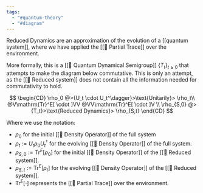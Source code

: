 ```yaml
---
tags:
  - "#quantum-theory"
  - "#diagram"
---
```

Reduced Dynamics are an approximation of the evolution of a [[quantum system]], where we have applied the [[📘 Partial Trace]] over the environment.

More formally, this is a [[📘 Quantum Dynamical Semigroup]] $\{T_t \}_{t \geq 0}$ that attempts to make the diagram below commutative. This is only an attempt, as the [[📘 Reduced system]] does not contain all the information needed for commutativity to hold.

$$
\begin{CD}
\rho_0 @>{U_t \cdot U_t^\dagger}>\text{Unitarily}> \rho_t\\
@V\mathrm{Tr}^E[ \cdot ]VV @VV\mathrm{Tr}^E[ \cdot ]V \\
\rho_{S,0} @>{T_t}>\text{Reduced Dynamics}> \rho_{S,t}
\end{CD}
$$

Where we use the notation:
- $\rho_0$ for the initial [[📘 Density Operator]] of the full system
- $\rho_t := U_t\rho_0U_t^\dagger$ for the evolving [[📘 Density Operator]] of the full system.
- $\rho_{S,0}:= \mathrm{Tr}^E[\rho_0]$ for the initial [[📘 Density Operator]] of the [[📘 Reduced system]].
- $\rho_{S,t} := \mathrm{Tr}^E[\rho_t]$ for the evolving [[📘 Density Operator]] of the [[📘 Reduced system]].
- $\mathrm{Tr}^E[ \cdot]$ represents the [[📘 Partial Trace]] over the environment.
